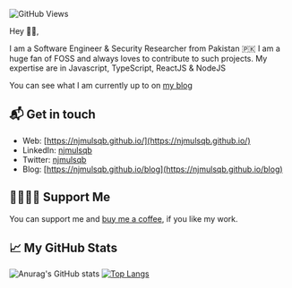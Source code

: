 

![GitHub Views](https://komarev.com/ghpvc/?username=njmulsqb)

Hey 👋🏻,

I am a Software Engineer & Security Researcher from Pakistan 🇵🇰 I am a huge fan of FOSS and always loves to contribute to such projects. My expertise are in Javascript, TypeScript, ReactJS & NodeJS


You can see what I am currently up to on [my blog](https://njmulsqb.github.io/blog)

## 📬 Get in touch

- Web: [https://njmulsqb.github.io/](https://njmulsqb.github.io/)
- LinkedIn: [njmulsqb](https://linkedin.com/in/njmulsqb)
- Twitter: [njmulsqb](https://twitter.com/njmulsqb)
- Blog: [https://njmulsqb.github.io/blog](https://njmulsqb.github.io/blog)

## 🤜🏻🤛🏻 Support Me

You can support me and [buy me a coffee](https://www.buymeacoffee.com/njmulsqb), if you like my work.


## &#x1f4c8; My GitHub Stats

![Anurag's GitHub stats](https://github-readme-stats.vercel.app/api?username=njmulsqb&show_icons=true&theme=radical)
[![Top Langs](https://github-readme-stats.vercel.app/api/top-langs/?username=njmulsqb&layout=compact&theme=radical)](https://github.com/anuraghazra/github-readme-stats)

